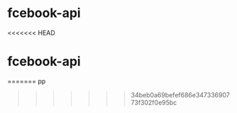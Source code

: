 # fcebook-api
<<<<<<< HEAD
# fcebook-api
=======
pp
>>>>>>> 34beb0a69befef686e34733690773f302f0e95bc
